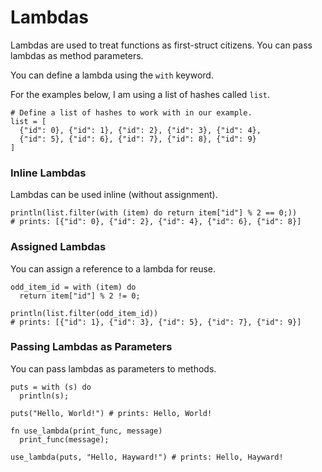# Lambdas

Lambdas are used to treat functions as first-struct citizens. You can pass lambdas as method parameters.

You can define a lambda using the `with` keyword.

For the examples below, I am using a list of hashes called `list`.

```hayward
# Define a list of hashes to work with in our example.
list = [
  {"id": 0}, {"id": 1}, {"id": 2}, {"id": 3}, {"id": 4},
  {"id": 5}, {"id": 6}, {"id": 7}, {"id": 8}, {"id": 9}
]
```

### Inline Lambdas

Lambdas can be used inline (without assignment).

```hayward
println(list.filter(with (item) do return item["id"] % 2 == 0;))
# prints: [{"id": 0}, {"id": 2}, {"id": 4}, {"id": 6}, {"id": 8}]
```

### Assigned Lambdas

You can assign a reference to a lambda for reuse.

```hayward
odd_item_id = with (item) do
  return item["id"] % 2 != 0;

println(list.filter(odd_item_id))
# prints: [{"id": 1}, {"id": 3}, {"id": 5}, {"id": 7}, {"id": 9}]
```

### Passing Lambdas as Parameters

You can pass lambdas as parameters to methods.

```hayward
puts = with (s) do
  println(s);

puts("Hello, World!") # prints: Hello, World!

fn use_lambda(print_func, message)
  print_func(message);

use_lambda(puts, "Hello, Hayward!") # prints: Hello, Hayward!
```
